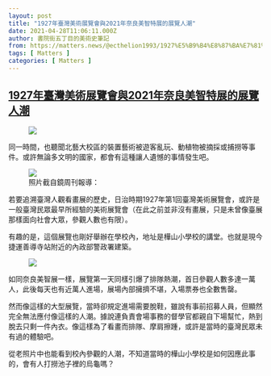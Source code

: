 ```yaml
---
layout: post
title: "1927年臺灣美術展覽會與2021年奈良美智特展的展覽人潮"
date: 2021-04-28T11:06:11.000Z
author: 書院街五丁目的美術史筆記
from: https://matters.news/@ecthelion1993/1927%E5%B9%B4%E8%87%BA%E7%81%A3%E7%BE%8E%E8%A1%93%E5%B1%95%E8%A6%BD%E6%9C%83%E8%88%872021%E5%B9%B4%E5%A5%88%E8%89%AF%E7%BE%8E%E6%99%BA%E7%89%B9%E5%B1%95%E7%9A%84%E5%B1%95%E8%A6%BD%E4%BA%BA%E6%BD%AE-bafyreifdntpeohkyz5c7qphxtcop3qddji6ikmem6yt7tsjk6rchl4quuu
tags: [ Matters ]
categories: [ Matters ]
---
```

<!--1619607971000-->
[1927年臺灣美術展覽會與2021年奈良美智特展的展覽人潮](https://matters.news/@ecthelion1993/1927%E5%B9%B4%E8%87%BA%E7%81%A3%E7%BE%8E%E8%A1%93%E5%B1%95%E8%A6%BD%E6%9C%83%E8%88%872021%E5%B9%B4%E5%A5%88%E8%89%AF%E7%BE%8E%E6%99%BA%E7%89%B9%E5%B1%95%E7%9A%84%E5%B1%95%E8%A6%BD%E4%BA%BA%E6%BD%AE-bafyreifdntpeohkyz5c7qphxtcop3qddji6ikmem6yt7tsjk6rchl4quuu)
------

<div>
<figure class="image"><img src="https://assets.matters.news/embed/52029530-72f1-4efa-9f75-0083c15929d2.jpeg" data-asset-id="52029530-72f1-4efa-9f75-0083c15929d2" referrerpolicy="no-referrer"><figcaption><span></span></figcaption></figure><p>同一時間，也聽聞北藝大校區的裝置藝術被遊客亂玩、動植物被摘採或捕撈等事件。或許無論多文明的國家，都會有這種讓人遺憾的事情發生吧。</p><figure class="image"><img src="https://assets.matters.news/embed/e920d4a2-657a-4ac1-b687-15300a4e91b1.jpeg" data-asset-id="e920d4a2-657a-4ac1-b687-15300a4e91b1" referrerpolicy="no-referrer"><figcaption><span>照片截自鏡周刊報導：</span></figcaption></figure><p>若要追溯臺灣人觀看畫展的歷史，日治時期1927年第1回臺灣美術展覽會，或許是一般臺灣民眾最早所經驗的美術展覽會（在此之前並非沒有畫展，只是未曾像臺展那樣面向社會大眾，參觀人數也有限）。</p><p>有趣的是，這個展覽也剛好舉辦在學校內，地址是樺山小學校的講堂。也就是現今捷運善導寺站附近的內政部警政署建築。</p><figure class="image"><img src="https://assets.matters.news/embed/2c1e3d1c-0b0a-404e-ab37-b478d665b179.png" data-asset-id="2c1e3d1c-0b0a-404e-ab37-b478d665b179" referrerpolicy="no-referrer"><figcaption><span></span></figcaption></figure><p>如同奈良美智展一樣，展覽第一天同樣引爆了排隊熱潮，首日參觀人數多達一萬人，此後每天也有近萬人進場，展場內部擁擠不堪，入場票券也全數售罄。</p><p>然而像這樣的大型展覽，當時卻規定進場需要脫鞋，雖說有事前招募人員，但顯然完全無法應付像這樣的人潮。據說連負責會場事務的督學官都親自下場幫忙，熱到脫去只剩一件內衣。像這樣為了看畫而排隊、摩肩擦踵，或許是當時的臺灣民眾未有過的體驗吧。</p><p>從老照片中也能看到校內參觀的人潮，不知道當時的樺山小學校是如何因應此事的，會有人打撈池子裡的烏龜嗎？</p>
</div>
